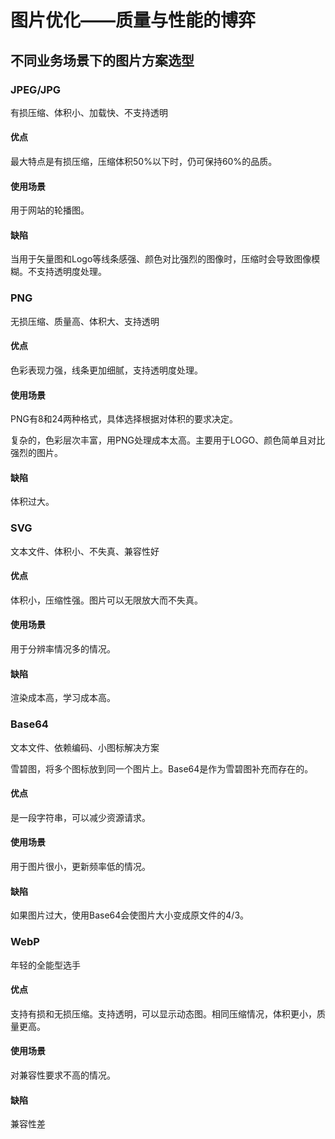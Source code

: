 # 图片优化——质量与性能的博弈

## 不同业务场景下的图片方案选型

### JPEG/JPG

有损压缩、体积小、加载快、不支持透明

#### 优点

最大特点是有损压缩，压缩体积50%以下时，仍可保持60%的品质。

#### 使用场景

用于网站的轮播图。

#### 缺陷

当用于矢量图和Logo等线条感强、颜色对比强烈的图像时，压缩时会导致图像模糊。不支持透明度处理。

### PNG

无损压缩、质量高、体积大、支持透明

#### 优点

色彩表现力强，线条更加细腻，支持透明度处理。

#### 使用场景

PNG有8和24两种格式，具体选择根据对体积的要求决定。

复杂的，色彩层次丰富，用PNG处理成本太高。主要用于LOGO、颜色简单且对比强烈的图片。

#### 缺陷

体积过大。

### SVG

文本文件、体积小、不失真、兼容性好

#### 优点

体积小，压缩性强。图片可以无限放大而不失真。

#### 使用场景

用于分辨率情况多的情况。

#### 缺陷

渲染成本高，学习成本高。

### Base64

文本文件、依赖编码、小图标解决方案

雪碧图，将多个图标放到同一个图片上。Base64是作为雪碧图补充而存在的。

#### 优点

是一段字符串，可以减少资源请求。

#### 使用场景

用于图片很小，更新频率低的情况。

#### 缺陷

如果图片过大，使用Base64会使图片大小变成原文件的4/3。

### WebP

年轻的全能型选手

#### 优点

支持有损和无损压缩。支持透明，可以显示动态图。相同压缩情况，体积更小，质量更高。

#### 使用场景

对兼容性要求不高的情况。

#### 缺陷

兼容性差